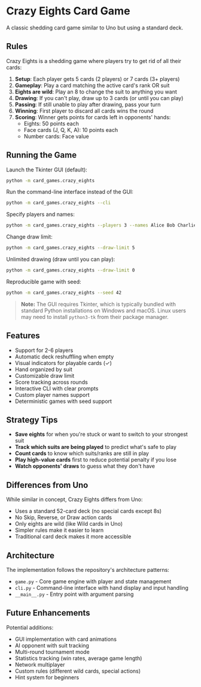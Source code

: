 # Crazy Eights Card Game

A classic shedding card game similar to Uno but using a standard deck.

## Rules

Crazy Eights is a shedding game where players try to get rid of all their cards:

1. **Setup**: Each player gets 5 cards (2 players) or 7 cards (3+ players)
2. **Gameplay**: Play a card matching the active card's rank OR suit
3. **Eights are wild**: Play an 8 to change the suit to anything you want
4. **Drawing**: If you can't play, draw up to 3 cards (or until you can play)
5. **Passing**: If still unable to play after drawing, pass your turn
6. **Winning**: First player to discard all cards wins the round
7. **Scoring**: Winner gets points for cards left in opponents' hands:
   - Eights: 50 points each
   - Face cards (J, Q, K, A): 10 points each
   - Number cards: Face value

## Running the Game

Launch the Tkinter GUI (default):

```bash
python -m card_games.crazy_eights
```

Run the command-line interface instead of the GUI:

```bash
python -m card_games.crazy_eights --cli
```

Specify players and names:

```bash
python -m card_games.crazy_eights --players 3 --names Alice Bob Charlie
```

Change draw limit:

```bash
python -m card_games.crazy_eights --draw-limit 5
```

Unlimited drawing (draw until you can play):

```bash
python -m card_games.crazy_eights --draw-limit 0
```

Reproducible game with seed:

```bash
python -m card_games.crazy_eights --seed 42
```

> **Note:** The GUI requires Tkinter, which is typically bundled with standard Python installations on Windows and
> macOS. Linux users may need to install `python3-tk` from their package manager.

## Features

- Support for 2-6 players
- Automatic deck reshuffling when empty
- Visual indicators for playable cards (✓)
- Hand organized by suit
- Customizable draw limit
- Score tracking across rounds
- Interactive CLI with clear prompts
- Custom player names support
- Deterministic games with seed support

## Strategy Tips

- **Save eights** for when you're stuck or want to switch to your strongest suit
- **Track which suits are being played** to predict what's safe to play
- **Count cards** to know which suits/ranks are still in play
- **Play high-value cards** first to reduce potential penalty if you lose
- **Watch opponents' draws** to guess what they don't have

## Differences from Uno

While similar in concept, Crazy Eights differs from Uno:

- Uses a standard 52-card deck (no special cards except 8s)
- No Skip, Reverse, or Draw action cards
- Only eights are wild (like Wild cards in Uno)
- Simpler rules make it easier to learn
- Traditional card deck makes it more accessible

## Architecture

The implementation follows the repository's architecture patterns:

- `game.py` - Core game engine with player and state management
- `cli.py` - Command-line interface with hand display and input handling
- `__main__.py` - Entry point with argument parsing

## Future Enhancements

Potential additions:

- GUI implementation with card animations
- AI opponent with suit tracking
- Multi-round tournament mode
- Statistics tracking (win rates, average game length)
- Network multiplayer
- Custom rules (different wild cards, special actions)
- Hint system for beginners
